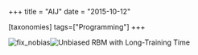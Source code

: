 +++
title = "AIJ"
date = "2015-10-12"

[taxonomies]
tags=["Programming"]
+++

![fix_nobias](http://www.josephcatrambone.com/wp-content/uploads/2015/10/fix_nobias.png)![Unbiased RBM with Long-Training Time](./img/wp-content-uploads-2015-10-fix_nobias_multi_epoch_long_train-300x236.png)
